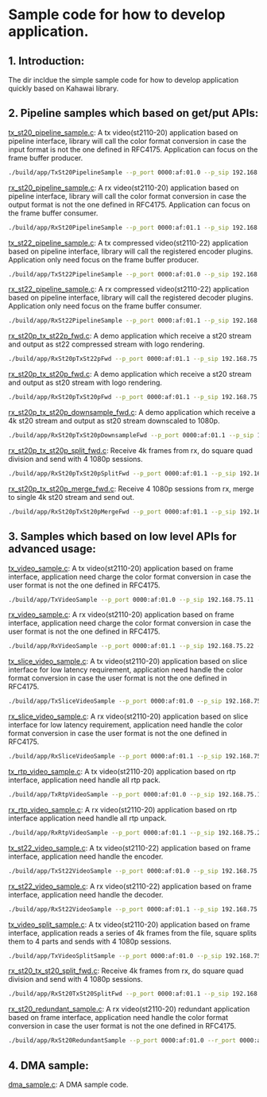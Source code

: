 # Sample code for how to develop application.

## 1. Introduction:
The dir incldue the simple sample code for how to develop application quickly based on Kahawai library.

## 2. Pipeline samples which based on get/put APIs:
[tx_st20_pipeline_sample.c](tx_st20_pipeline_sample.c): A tx video(st2110-20) application based on pipeline interface, library will call the color format conversion in case the input format is not the one defined in RFC4175. Application can focus on the frame buffer producer.
```bash
./build/app/TxSt20PipelineSample --p_port 0000:af:01.0 --p_sip 192.168.75.11 --p_tx_ip 239.168.75.20
```

[rx_st20_pipeline_sample.c](rx_st20_pipeline_sample.c): A rx video(st2110-20) application based on pipeline interface, library will call the color format conversion in case the output format is not the one defined in RFC4175. Application can focus on the frame buffer consumer.
```bash
./build/app/RxSt20PipelineSample --p_port 0000:af:01.1 --p_sip 192.168.75.22 --p_rx_ip 239.168.75.20
```

[tx_st22_pipeline_sample.c](tx_st22_pipeline_sample.c): A tx compressed video(st2110-22) application based on pipeline interface, library will call the registered encoder plugins. Application only need focus on the frame buffer producer.
```bash
./build/app/TxSt22PipelineSample --p_port 0000:af:01.0 --p_sip 192.168.75.11 --p_tx_ip 239.168.75.20
```

[rx_st22_pipeline_sample.c](rx_st22_pipeline_sample.c): A rx compressed video(st2110-22) application based on pipeline interface, library will call the registered decoder plugins. Application only need focus on the frame buffer consumer.
```bash
./build/app/RxSt22PipelineSample --p_port 0000:af:01.1 --p_sip 192.168.75.22 --p_rx_ip 239.168.75.20
```

[rx_st20p_tx_st22p_fwd.c](rx_st20p_tx_st22p_fwd.c): A demo application which receive a st20 stream and output as st22 compressed stream with logo rendering.
```bash
./build/app/RxSt20pTxSt22pFwd --p_port 0000:af:01.1 --p_sip 192.168.75.22 --p_rx_ip 239.168.75.20 --p_fwd_ip 239.168.75.21
```

[rx_st20p_tx_st20p_fwd.c](rx_st20p_tx_st20p_fwd.c): A demo application which receive a st20 stream and output as st20 stream with logo rendering.
```bash
./build/app/RxSt20pTxSt20pFwd --p_port 0000:af:01.1 --p_sip 192.168.75.22 --p_rx_ip 239.168.75.20 --p_fwd_ip 239.168.75.21
```

[rx_st20p_tx_st20p_downsample_fwd.c](rx_st20p_tx_st20p_fwd.c): A demo application which receive a 4k st20 stream and output as st20 stream downscaled to 1080p.
```bash
./build/app/RxSt20pTxSt20pDownsampleFwd --p_port 0000:af:01.1 --p_sip 192.168.75.22 --p_rx_ip 239.168.75.20 --p_fwd_ip 239.168.75.21 --width 3840 --height 2160
```

[rx_st20p_tx_st20p_split_fwd.c](rx_st20p_tx_st20p_split_fwd.c): Receive 4k frames from rx, do square quad division and send with 4 1080p sessions.
```bash
./build/app/RxSt20pTxSt20pSplitFwd --p_port 0000:af:01.1 --p_sip 192.168.75.22 --p_rx_ip 239.168.75.20 --p_fwd_ip 239.168.75.20 --width 3840 --height 2160
```

[rx_st20p_tx_st20p_merge_fwd.c](rx_st20p_tx_st20p_merge_fwd.c): Receive 4 1080p sessions from rx, merge to single 4k st20 stream and send out.
```bash
./build/app/RxSt20pTxSt20pMergeFwd --p_port 0000:af:01.1 --p_sip 192.168.75.22 --p_rx_ip 239.168.75.20 --p_fwd_ip 239.168.75.20 --width 3840 --height 2160
```

## 3. Samples which based on low level APIs for advanced usage:
[tx_video_sample.c](tx_video_sample.c): A tx video(st2110-20) application based on frame interface, application need charge the color format conversion in case the user format is not the one defined in RFC4175.
```bash
./build/app/TxVideoSample --p_port 0000:af:01.0 --p_sip 192.168.75.11 --p_tx_ip 239.168.75.20
```

[rx_video_sample.c](rx_video_sample.c): A rx video(st2110-20) application based on frame interface, application need charge the color format conversion in case the user format is not the one defined in RFC4175.
```bash
./build/app/RxVideoSample --p_port 0000:af:01.1 --p_sip 192.168.75.22 --p_rx_ip 239.168.75.20
```

[tx_slice_video_sample.c](tx_slice_video_sample.c): A tx video(st2110-20) application based on slice interface for low latency requirement, application need handle the color format conversion in case the user format is not the one defined in RFC4175.
```bash
./build/app/TxSliceVideoSample --p_port 0000:af:01.0 --p_sip 192.168.75.11 --p_tx_ip 239.168.75.20
```

[rx_slice_video_sample.c](rx_slice_video_sample.c): A rx video(st2110-20) application based on slice interface for low latency requirement, application need handle the color format conversion in case the user format is not the one defined in RFC4175.
```bash
./build/app/RxSliceVideoSample --p_port 0000:af:01.1 --p_sip 192.168.75.22 --p_rx_ip 239.168.75.20
```

[tx_rtp_video_sample.c](tx_rtp_video_sample.c): A tx video(st2110-20) application based on rtp interface, application need handle all rtp pack.
```bash
./build/app/TxRtpVideoSample --p_port 0000:af:01.0 --p_sip 192.168.75.11 --p_tx_ip 239.168.75.20
```

[rx_rtp_video_sample.c](rx_rtp_video_sample.c): A rx video(st2110-20) application based on rtp interface application need handle all rtp unpack.
```bash
./build/app/RxRtpVideoSample --p_port 0000:af:01.1 --p_sip 192.168.75.22 --p_rx_ip 239.168.75.20
```

[tx_st22_video_sample.c](tx_st22_video_sample.c): A tx video(st2110-22) application based on frame interface, application need handle the encoder.
```bash
./build/app/TxSt22VideoSample --p_port 0000:af:01.0 --p_sip 192.168.75.11 --p_tx_ip 239.168.75.20
```

[rx_st22_video_sample.c](rx_st22_video_sample.c): A rx video(st2110-22) application based on frame interface, application need handle the decoder.
```bash
./build/app/RxSt22VideoSample --p_port 0000:af:01.1 --p_sip 192.168.75.22 --p_rx_ip 239.168.75.20
```

[tx_video_split_sample.c](tx_video_split_sample.c): A tx video(st2110-20) application based on frame interface, application reads a series of 4k frames from the file, square splits them to 4 parts and sends with 4 1080p sessions.
```bash
./build/app/TxVideoSplitSample --p_port 0000:af:01.0 --p_sip 192.168.75.11 --p_tx_ip 239.168.75.20
```

[rx_st20_tx_st20_split_fwd.c](rx_st20_tx_st20_split_fwd.c): Receive 4k frames from rx, do square quad division and send with 4 1080p sessions.
```bash
./build/app/RxSt20TxSt20SplitFwd --p_port 0000:af:01.1 --p_sip 192.168.75.22 --p_rx_ip 239.168.75.20 --p_fwd_ip 239.168.75.20 --width 3840 --height 2160
```

[rx_st20_redundant_sample.c](rx_st20_redundant_sample.c): A rx video(st2110-20) redundant application based on frame interface, application need handle the color format conversion in case the user format is not the one defined in RFC4175.
```bash
./build/app/RxSt20RedundantSample --p_port 0000:af:01.0 --r_port 0000:af:01.1 --p_sip 192.168.77.11 --r_sip 192.168.77.12 --p_rx_ip 239.168.77.20 --r_rx_ip 239.168.77.21
```

## 4. DMA sample:
[dma_sample.c](dma_sample.c): A DMA sample code.